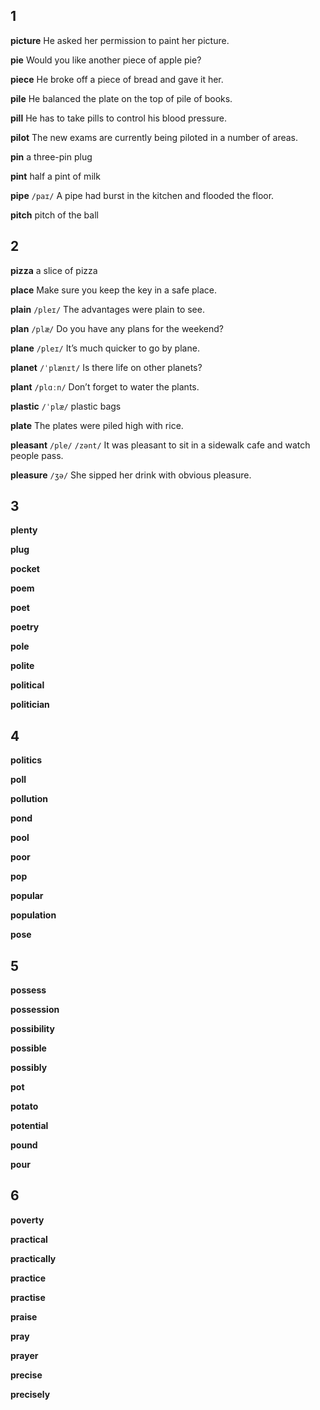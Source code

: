 ## 1
**picture** 
He asked her permission to paint her picture.

**pie** 
Would you like another piece of apple pie?

**piece** 
He broke off a piece of bread and gave it her.

**pile** 
He balanced the plate on the top of pile of books.

**pill** 
He has to take pills to control his blood pressure.

**pilot** 
The new exams are currently being piloted in a number of areas.

**pin** 
a three-pin plug

**pint** 
half a pint of milk

**pipe**
`/paɪ/` 
A pipe had burst in the kitchen and flooded the floor.

**pitch** 
pitch of the ball

## 2
**pizza** 
a slice of pizza

**place** 
Make sure you keep the key in a safe place.

**plain** 
`/pleɪ/`
The advantages were plain to see.

**plan** 
`/plæ/`
Do you have any plans for the weekend?

**plane** 
`/pleɪ/`
It’s much quicker to go by plane.

**planet** 
`/ˈplænɪt/`
Is there life on other planets?

**plant** 
`/plɑːn/`
Don’t forget to water the plants.

**plastic** 
`/ˈplæ/`
plastic bags

**plate** 
The plates were piled high with rice.

**pleasant** 
`/ple/` `/zənt/`
It was pleasant to sit in a sidewalk cafe and watch people pass.

**pleasure** 
`/ʒə/`
She sipped her drink with obvious pleasure.

## 3
**plenty** 

**plug** 

**pocket**

**poem** 

**poet** 

**poetry** 

**pole** 

**polite** 

**political** 

**politician** 

## 4
**politics** 

**poll** 

**pollution** 

**pond** 

**pool** 

**poor** 

**pop** 

**popular** 

**population** 

**pose** 

## 5
**possess** 

**possession** 

**possibility** 

**possible** 

**possibly** 

**pot** 

**potato** 

**potential** 

**pound** 

**pour** 

## 6
**poverty** 

**practical** 

**practically** 

**practice**

**practise** 

**praise** 

**pray** 

**prayer** 

**precise** 

**precisely** 
